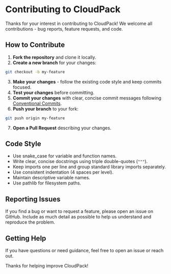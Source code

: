 # Contributing to CloudPack

Thanks for your interest in contributing to CloudPack! We welcome all contributions - bug reports, feature requests, and code.

## How to Contribute

1. **Fork the repository** and clone it locally.
2. **Create a new branch** for your changes:

```bash
git checkout -b my-feature
```

3. **Make your changes** - follow the existing code style and keep commits focused.
4. **Test your changes** before committing.
5. **Commit your changes** with clear, concise commit messages following [Conventional Commits](https://www.conventionalcommits.org/).
6. **Push your branch** to your fork:

```bash
git push origin my-feature
```

7. **Open a Pull Request** describing your changes.

## Code Style

- Use snake_case for variable and function names.
- Write clear, concise docstrings using triple double-quotes (`"""`).
- Keep imports one per line and group standard library imports separately.
- Use consistent indentation (4 spaces per level).
- Maintain descriptive variable names.
- Use pathlib for filesystem paths.

## Reporting Issues

If you find a bug or want to request a feature, please open an issue on GitHub. Include as much detail as possible to help us understand and reproduce the problem.

## Getting Help

If you have questions or need guidance, feel free to open an issue or reach out.

Thanks for helping improve CloudPack!
